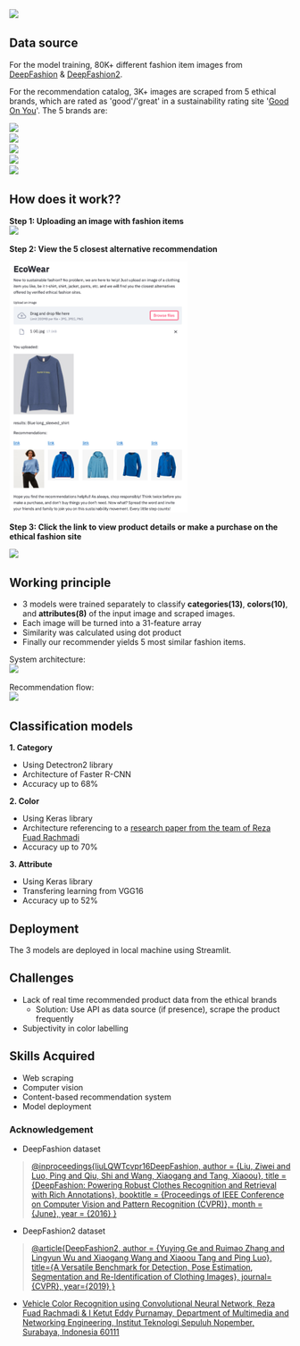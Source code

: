 <img src='images/cover.png' height=250>
 
## Data source
 For the model training, 80K+ different fashion item images from [DeepFashion](http://mmlab.ie.cuhk.edu.hk/projects/DeepFashion.html) & [DeepFashion2](https://github.com/switchablenorms/DeepFashion2).
 
 For the recommendation catalog, 3K+ images are scraped from 5 ethical brands, which are rated as 'good'/'great' in a sustainability rating site '[Good On You](https://goodonyou.eco/)'. The 5 brands are:
 
 [<img src='images/stella.jpg' height=25>](https://www.stellamccartney.com/)<br>
 [<img src='images/everlane.jpg' height=25>](https://www.everlane.com/)<br>
 [<img src='images/patagonia.jpg' height=28>](https://www.patagonia.com/home/)<br>
 [<img src='images/kuyichi.jpg' height=20>](https://kuyichi.com/)<br>
 [<img src='images/howies.jpg' height=25>](https://howies.co.uk/)<br>


## How does it work??
 **Step 1: Uploading an image with fashion items**  
 <img src='images/step1.png' height=250>
 
 **Step 2: View the 5 closest alternative recommendation**
 
 <img src='images/step2.png' height=450>
 
 **Step 3: Click the link to view product details or make a purchase on the ethical fashion site**
 
 <img src='images/step3.png'>


## Working principle
 - 3 models were trained separately to classify **categories(13)**, **colors(10)**, and **attributes(8)** of the input image and scraped images. 
 - Each image will be turned into a 31-feature array
 - Similarity was calculated using dot product
 - Finally our recommender yields 5 most similar fashion items.
 
 System architecture:<br>
 <img src='images/system_architecture.png' height=300>
 
 Recommendation flow:<br>
 <img src='images/recommendation.png' height=300>


## Classification models
**1. Category**
- Using Detectron2 library
- Architecture of Faster R-CNN
- Accuracy up to 68%

**2. Color**
- Using Keras library
- Architecture referencing to a [research paper from the team of Reza Fuad Rachmadi](https://arxiv.org/pdf/1510.07391.pdf)
- Accuracy up to 70%

**3. Attribute**
- Using Keras library
- Transfering learning from VGG16
- Accuracy up to 52%


## Deployment
 The 3 models are deployed in local machine using Streamlit.


## Challenges
- Lack of real time recommended product data from the ethical brands
  - Solution: Use API as data source (if presence), scrape the product frequently
- Subjectivity in color labelling


## Skills Acquired
- Web scraping
- Computer vision
- Content-based recommendation system
- Model deployment


### Acknowledgement
 - DeepFashion dataset
 > [@inproceedings{liuLQWTcvpr16DeepFashion,
 author = {Liu, Ziwei and Luo, Ping and Qiu, Shi and Wang, Xiaogang and Tang, Xiaoou},
 title = {DeepFashion: Powering Robust Clothes Recognition and Retrieval with Rich Annotations},
 booktitle = {Proceedings of IEEE Conference on Computer Vision and Pattern Recognition (CVPR)},
 month = {June}, year = {2016}  }](http://mmlab.ie.cuhk.edu.hk/projects/DeepFashion.html)
 - DeepFashion2 dataset
 > [@article{DeepFashion2,
  author = {Yuying Ge and Ruimao Zhang and Lingyun Wu and Xiaogang Wang and Xiaoou Tang and Ping Luo},
  title={A Versatile Benchmark for Detection, Pose Estimation, Segmentation and Re-Identification of Clothing Images},
  journal={CVPR},   year={2019} }](https://github.com/switchablenorms/DeepFashion2)
 - [Vehicle Color Recognition using Convolutional Neural Network, Reza Fuad Rachmadi & I Ketut Eddy Purnamay, Department of Multimedia and Networking Engineering, Institut Teknologi Sepuluh Nopember, Surabaya, Indonesia 60111](https://arxiv.org/pdf/1510.07391.pdf)
